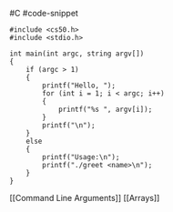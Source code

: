 #C #code-snippet 

```
#include <cs50.h>
#include <stdio.h>

int main(int argc, string argv[])
{
    if (argc > 1)
    {
        printf("Hello, ");
        for (int i = 1; i < argc; i++)
        {
            printf("%s ", argv[i]);
        }
        printf("\n");
    }
    else
    {
        printf("Usage:\n");
        printf("./greet <name>\n");
    }
}
```

[[Command Line Arguments]]
[[Arrays]]

